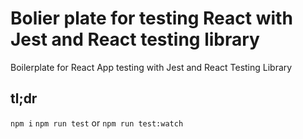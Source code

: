 # Bolier plate for testing React with Jest and React testing library
Boilerplate for React App testing with Jest and React Testing Library

## tl;dr
`npm i`
`npm run test` or `npm run test:watch`
